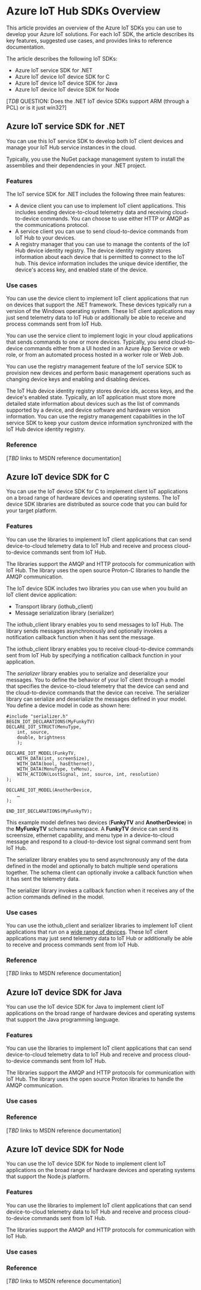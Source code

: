<properties
 pageTitle="Azure IoT Hub SDKs Overview | Microsoft Azure"
 description="An overview of the Azure IoT SDKs you can use to develop your Azure IoT solutions. Includes links to additional material."
 services="azure-iot"
 documentationCenter=".net"
 authors="dominicbetts"
 manager="timlt"
 editor=""/>

<tags
 ms.service="azure-iot"
 ms.devlang="na"
 ms.topic="article"
 ms.tgt_pltfrm="na"
 ms.workload="tbd"
 ms.date="09/04/2015"
 ms.author="dobett"/>

# Azure IoT Hub SDKs Overview

This article provides an overview of the Azure IoT SDKs you can use to develop your Azure IoT solutions. For each IoT SDK, the article describes its key features, suggested use cases, and provides links to reference documentation.

The article describes the following IoT SDKs:
- Azure IoT service SDK for .NET
- Azure IoT device IoT device SDK for C
- Azure IoT device IoT device SDK for Java
- Azure IoT device IoT device SDK for Node

[_TDB_ QUESTION: Does the .NET IoT device SDKs support ARM (through a PCL) or is it just win32?]

## Azure IoT service SDK for .NET
You can use this IoT service SDK to develop both IoT client devices and manage your IoT Hub service instances in the cloud.

Typically, you use the NuGet package management system to install the assemblies and their dependencies in your .NET project.

### Features

The IoT service SDK for .NET includes the following three main features:
- A device client you can use to implement IoT client applications. This includes sending device-to-cloud telemetry data and receiving cloud-to-device commands. You can choose to use either HTTP or AMQP as the communications protocol.
- A service client you can use to send cloud-to-device commands from IoT Hub to your devices.
- A registry manager that you can use to manage the contents of the IoT Hub device identity registry. The device identity registry stores information about each device that is permitted to connect to the IoT hub. This device information includes the unique device identifier, the device's access key, and enabled state of the device.

### Use cases
You can use the device client to implement IoT client applications that run on devices that support the .NET framework. These devices typically run a version of the Windows operating system. These IoT client applications may just send telemetry data to IoT Hub or additionally be able to receive and process commands sent from IoT Hub.

You can use the service client to implement logic in your cloud applications that sends commands to one or more devices. Typically, you send cloud-to-device commands either from a UI hosted in an Azure App Service or web role, or from an automated process hosted in a worker role or Web Job.

You can use the registry management feature of the IoT service SDK to provision new devices and perform basic management operations such as changing device keys and enabling and disabling devices.

The IoT Hub device identity registry stores device ids, access keys, and the device's enabled state. Typically, an IoT application must store more detailed state information about devices such as the list of commands supported by a device, and device software and hardware version information. You can use the registry management capabilities in the IoT service SDK to keep your custom device information synchronized with the IoT Hub device identity registry.

### Reference
[_TBD_ links to MSDN reference documentation]

## Azure IoT device SDK for C
You can use the IoT device SDK for C to implement client IoT applications on a broad range of hardware devices and operating systems. The IoT device SDK libraries are distributed as source code that you can build for your target platform.

### Features
You can use the libraries to implement IoT client applications that can send device-to-cloud telemetry data to IoT Hub and receive and process cloud-to-device commands sent from IoT Hub.

The libraries support the AMQP and HTTP protocols for communication with IoT Hub. The library uses the open source Proton-C libraries to handle the AMQP communication.

The IoT device SDK includes two libraries you can use when you build an IoT client device application:
- Transport library (iothub_client)
- Message serialization library (serializer)

The iothub_client library enables you to send messages to IoT Hub. The library sends messages asynchronously and optionally invokes a notification callback function when it has sent the message.

The iothub_client library enables you to receive cloud-to-device commands sent from IoT Hub by specifying a notification callback function in your application.

The _serializer_ library enables you to serialize and deserialize your messages. You to define the behavior of your IoT client through a model that specifies the device-to-cloud telemetry that the device can send and the cloud-to-device commands that the device can receive. The serializer library can serialize and deserialize the messages defined in your model. You define a device model in code as shown here:

```
#include "serializer.h"
BEGIN_IOT_DECLARATIONS(MyFunkyTV)
DECLARE_IOT_STRUCT(MenuType,
    int, source,
    double, brightness
    );

DECLARE_IOT_MODEL(FunkyTV,
    WITH_DATA(int, screenSize),
    WITH_DATA(bool, hasEthernet),
    WITH_DATA(MenuType, tvMenu),
    WITH_ACTION(LostSignal, int, source, int, resolution)
);

DECLARE_IOT_MODEL(AnotherDevice,
    …
);

END_IOT_DECLARATIONS(MyFunkyTV);

```

This example model defines two devices (**FunkyTV** and **AnotherDevice**) in the **MyFunkyTV** schema namespace. A **FunkyTV** device can send its screensize, ethernet capability, and menu type in a device-to-cloud message and respond to a cloud-to-device lost signal command sent from IoT Hub.

The serializer library enables you to send asynchronously any of the data defined in the model and optionally to batch multiple send operations together. The schema client can optionally invoke a callback function when it has sent the telemetry data.

The serializer library invokes a callback function when it receives any of the action commands defined in the model.

### Use cases
You can use the iothub_client and serializer libraries to implement IoT client applications that run on a [wide range of devices][lnk-list-supported-platforms]. These IoT client applications may just send telemetry data to IoT Hub or additionally be able to receive and process commands sent from IoT Hub.

### Reference
[_TBD_ links to MSDN reference documentation]

## Azure IoT device SDK for Java
You can use the IoT device SDK for Java to implement client IoT applications on the broad range of hardware devices and operating systems that support the Java programming language.

### Features
You can use the libraries to implement IoT client applications that can send device-to-cloud telemetry data to IoT Hub and receive and process cloud-to-device commands sent from IoT Hub.

The libraries support the AMQP and HTTP protocols for communication with IoT Hub. The library uses the open source Proton libraries to handle the AMQP communication.

### Use cases

### Reference
[_TBD_ links to MSDN reference documentation]

## Azure IoT device SDK for Node
You can use the IoT device SDK for Node to implement client IoT applications on the broad range of hardware devices and operating systems that support the Node.js platform.

### Features
You can use the libraries to implement IoT client applications that can send device-to-cloud telemetry data to IoT Hub and receive and process cloud-to-device commands sent from IoT Hub.

The libraries support the AMQP and HTTP protocols for communication with IoT Hub.

### Use cases

### Reference
[_TBD_ links to MSDN reference documentation]

[lnk-list-supported-platforms]: TBD
